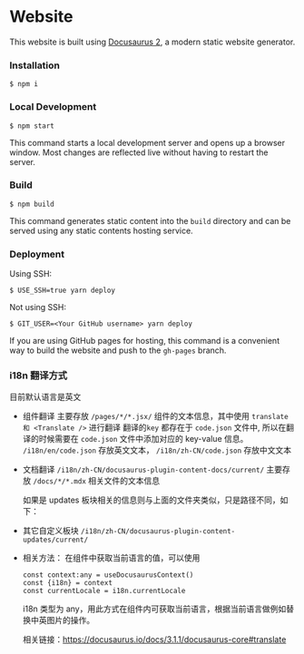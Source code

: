 # Website

This website is built using [Docusaurus 2](https://docusaurus.io/), a modern static website generator.

### Installation

```
$ npm i
```

### Local Development

```
$ npm start
```

This command starts a local development server and opens up a browser window. Most changes are reflected live without having to restart the server.

### Build

```
$ npm build
```

This command generates static content into the `build` directory and can be served using any static contents hosting service.

### Deployment

Using SSH:

```
$ USE_SSH=true yarn deploy
```

Not using SSH:

```
$ GIT_USER=<Your GitHub username> yarn deploy
```

If you are using GitHub pages for hosting, this command is a convenient way to build the website and push to the `gh-pages` branch.

### i18n 翻译方式

目前默认语言是英文

- 组件翻译
  主要存放 `/pages/*/*.jsx/` 组件的文本信息，其中使用 `translate 和 <Translate />` 进行翻译
  翻译的`key` 都存在于 `code.json` 文件中, 所以在翻译的时候需要在 `code.json` 文件中添加对应的 key-value 信息。
  `/i18n/en/code.json` 存放英文文本， `/i18n/zh-CN/code.json` 存放中文文本

- 文档翻译
  `/i18n/zh-CN/docusaurus-plugin-content-docs/current/`
  主要存放 `/docs/*/*.mdx` 相关文件的文本信息

  如果是 updates 板块相关的信息则与上面的文件夹类似，只是路径不同，如下：

- 其它自定义板块
  `/i18n/zh-CN/docusaurus-plugin-content-updates/current/`

- 相关方法：
  在组件中获取当前语言的值，可以使用

  ```
  const context:any = useDocusaurusContext()
  const {i18n} = context
  const currentLocale = i18n.currentLocale
  ```

  i18n 类型为 any，用此方式在组件内可获取当前语言，根据当前语言做例如替换中英图片的操作。

  相关链接：https://docusaurus.io/docs/3.1.1/docusaurus-core#translate
